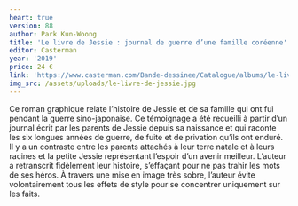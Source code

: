 ```yaml
---
heart: true
version: 88
author: Park Kun-Woong
title: 'Le livre de Jessie : journal de guerre d’une famille coréenne'
editor: Casterman
year: '2019'
price: 24 €
link: 'https://www.casterman.com/Bande-dessinee/Catalogue/albums/le-livre-de-jessie'
img_src: /assets/uploads/le-livre-de-jessie.jpg
---
```

Ce roman graphique relate l’histoire de Jessie et de sa famille qui ont fui pendant la guerre sino-japonaise. Ce témoignage a été recueilli à partir d’un journal écrit par les parents de Jessie depuis sa naissance et qui raconte les six longues années de guerre, de fuite et de privation qu’ils ont enduré. Il y a un contraste entre les parents attachés à leur terre natale et à leurs racines et la petite Jessie représentant l’espoir d’un avenir meilleur. L’auteur a retranscrit fidèlement leur histoire, s’effaçant pour ne pas trahir les mots de ses héros. À travers une mise en image très sobre, l’auteur évite volontairement tous les effets de style pour se concentrer uniquement sur les faits.
